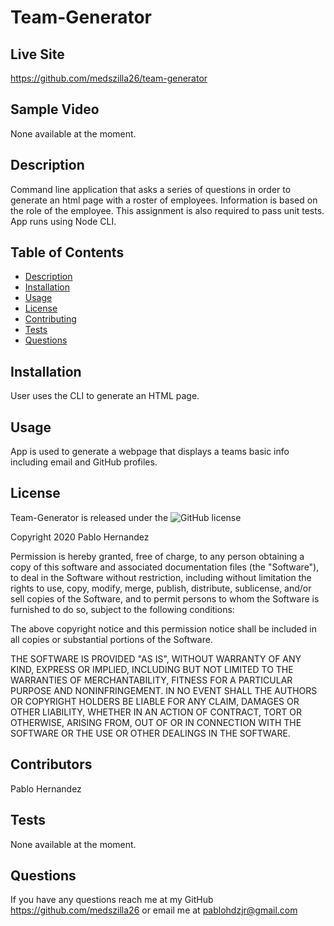 # Team-Generator

## Live Site

https://github.com/medszilla26/team-generator

## Sample Video

None available at the moment.

## Description

Command line application that asks a series of questions in order to generate an html page with a roster of employees. Information is based on the role of the employee. This assignment is also required to pass unit tests. App runs using Node CLI.

## Table of Contents

- [Description](#description)
- [Installation](#installation)
- [Usage](#usage)
- [License](#license)
- [Contributing](#contributing)
- [Tests](#tests)
- [Questions](#questions)

## Installation

User uses the CLI to generate an HTML page.

## Usage

App is used to generate a webpage that displays a teams basic info including email and GitHub profiles.

## License

Team-Generator is released under the ![GitHub license](https://img.shields.io/badge/license-MIT-blue.svg)

Copyright 2020 Pablo Hernandez

Permission is hereby granted, free of charge, to any person obtaining a copy of this software and associated documentation files (the "Software"), to deal in the Software without restriction, including without limitation the rights to use, copy, modify, merge, publish, distribute, sublicense, and/or sell copies of the Software, and to permit persons to whom the Software is furnished to do so, subject to the following conditions:

The above copyright notice and this permission notice shall be included in all copies or substantial portions of the Software.

THE SOFTWARE IS PROVIDED "AS IS", WITHOUT WARRANTY OF ANY KIND, EXPRESS OR IMPLIED, INCLUDING BUT NOT LIMITED TO THE WARRANTIES OF MERCHANTABILITY, FITNESS FOR A PARTICULAR PURPOSE AND NONINFRINGEMENT. IN NO EVENT SHALL THE AUTHORS OR COPYRIGHT HOLDERS BE LIABLE FOR ANY CLAIM, DAMAGES OR OTHER LIABILITY, WHETHER IN AN ACTION OF CONTRACT, TORT OR OTHERWISE, ARISING FROM, OUT OF OR IN CONNECTION WITH THE SOFTWARE OR THE USE OR OTHER DEALINGS IN THE SOFTWARE.

## Contributors

Pablo Hernandez

## Tests

None available at the moment.

## Questions

If you have any questions reach me at my GitHub https://github.com/medszilla26 or email me at pablohdzjr@gmail.com
